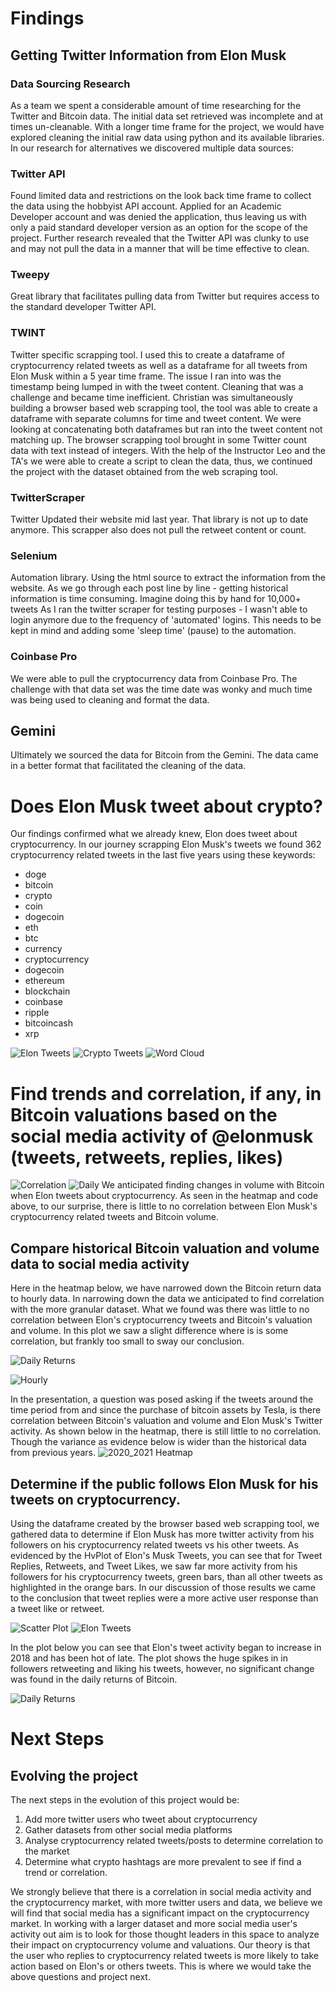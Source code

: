 # Findings

## Getting Twitter Information from Elon Musk
### Data Sourcing Research
As a team we spent a considerable amount of time researching for the Twitter and Bitcoin data. The initial data set retrieved was incomplete and at times un-cleanable. With a longer time frame for the project, we would have explored cleaning the initial raw data using python and its available libraries. In our research for alternatives we discovered multiple data sources:
### Twitter API
Found limited data and restrictions on the look back time frame to collect the data using the hobbyist API account. Applied for an Academic Developer account and was denied the application, thus leaving us with only a paid standard developer version as an option for the scope of the project. Further research revealed that the Twitter API was clunky to use and may not pull the data in a manner that will be time effective to clean.  

### Tweepy
Great library that facilitates pulling data from Twitter but requires access to the standard developer Twitter API.  

### TWINT
Twitter specific scrapping tool. I used this to create a dataframe of cryptocurrency related tweets as well as a dataframe for all tweets from Elon Musk within a 5 year time frame. The issue I ran into was the timestamp being lumped in with the tweet content. Cleaning that was a challenge and became time inefficient. Christian was simultaneously building a browser based web scrapping tool, the tool was able to create a dataframe with separate columns for time and tweet content. We were looking at concatenating both dataframes but ran into the tweet content not matching up. The browser scrapping tool brought in some Twitter count data with text instead of integers. With the help of the Instructor Leo and the TA's we were able to create a script to clean the data, thus, we continued the project with the dataset obtained from the web scraping tool.  

### TwitterScraper
Twitter Updated their website mid last year. That library is not up to date anymore. This scrapper also does not pull the retweet content or count.  

### Selenium
Automation library. Using the html source to extract the information from the website.
As we go through each post line by line - getting historical information is time consuming. Imagine doing this by hand for 10,000+ tweets
As I ran the twitter scraper for testing purposes - I wasn't able to login anymore due to the frequency of 'automated' logins. This needs to be kept in mind and adding some 'sleep time' (pause) to the automation.  

### Coinbase Pro
We were able to pull the cryptocurrency data from Coinbase Pro. The challenge with that data set was the time date was wonky and much time was being used to cleaning and format the data.  

## Gemini
Ultimately we sourced the data for Bitcoin from the Gemini. The data came in a better format that facilitated the cleaning of the data.  

# Does Elon Musk tweet about crypto?
Our findings confirmed what we already knew, Elon does tweet about cryptocurrency. 
In our journey scrapping Elon Musk's tweets we found 362 cryptocurrency related tweets in the last five years using these keywords:
- doge 
- bitcoin 
- crypto 
- coin 
- dogecoin 
- eth
- btc 
- currency 
- cryptocurrency 
- dogecoin
- ethereum
- blockchain
- coinbase
- ripple
- bitcoincash
- xrp

![Elon Tweets](Findings_Images/hvplot_bar_df.png)
![Crypto Tweets](Findings_Images/Bitcoin_Data.png)
![Word Cloud](Findings_Images/Word_Cloud.png)

# Find trends and correlation, if any, in Bitcoin valuations based on the social media activity of @elonmusk (tweets, retweets, replies, likes)
![Correlation](Findings_Images/correlation_code.png)
![Daily](Findings_Images/Heatmap_Daily.PNG)
We anticipated finding changes in volume with Bitcoin when Elon tweets about cryptocurrency.
As seen in the heatmap and code above, to our surprise, there is little to no correlation between Elon Musk's cryptocurrency related tweets and Bitcoin volume.


## Compare historical Bitcoin valuation and volume data to social media activity
Here in the heatmap below, we have narrowed down the Bitcoin return data to hourly data. In narrowing down the data we anticipated to find correlation with the more granular dataset. What we found was there was little to no correlation between Elon's cryptocurrency tweets and Bitcoin's valuation and volume. In this plot we saw a slight difference where is is some correlation, but frankly too small to sway our conclusion.



![Daily Returns](Findings_Images/daily_volume_with_elons_tweet_events.png)

![Hourly](Findings_Images/Heatmap_Hourly.png)

In the presentation, a question was posed asking if the tweets around the time period from and since the purchase of bitcoin assets by Tesla, is there correlation between Bitcoin's valuation and volume and Elon Musk's Twitter activity. As shown below in the heatmap, there is still little to no correlation. Though the variance as evidence below is wider than the historical data from previous years.
![2020_2021 Heatmap](Findings_Images/Heatmap_2020_2021.png)


## Determine if the public follows Elon Musk for his tweets on cryptocurrency.
Using the dataframe created by the browser based web scrapping tool, we gathered data to determine if Elon Musk has more twitter activity from his followers on his cryptocurrency related tweets vs his other tweets. As evidenced by the HvPlot of Elon's Musk Tweets, you can see that for Tweet Replies, Retweets, and Tweet Likes, we saw far more activity from his followers for his cryptocurrency tweets, green bars, than all other tweets as highlighted in the orange bars. In our discussion of those results we came to the conclusion that tweet replies were a more active user response than a tweet like or retweet.

![Scatter Plot](Findings_Images/Scatter_Plot_of_Elons_Tweet_Activity.png)
![Elon Tweets](Findings_Images/hvplot_bar_df.png)

In the plot below you can see that Elon's tweet activity began to increase in 2018 and has been hot of late. The plot shows the huge spikes in in followers retweeting and liking his tweets, however, no significant change was found in the daily returns of Bitcoin.

![Daily Returns](Findings_Images/Daily_Returns_vs_Elons_Tweets.png)

# Next Steps
## Evolving the project

 The next steps in the evolution of this project would be:
 
1. Add more twitter users who tweet about cryptocurrency
2. Gather datasets from other social media platforms 
3. Analyse cryptocurrency related tweets/posts to determine correlation to the market
3. Determine what crypto hashtags are more prevalent to see if find a trend or correlation.

We strongly believe that there is a correlation in social media activity and the cryptocurrency market, with more twitter users and data, we believe we will find that social media has a significant impact on the cryptocurrency market. In working with a larger dataset and more social media user's activity out aim is to look for those thought leaders in this space to analyze their impact on cryptocurrency volume and valuations.
Our theory is that the user who replies to cryptocurrency related tweets is more likely to take action based on Elon's or others tweets. This is where we would take the above questions and project next.
